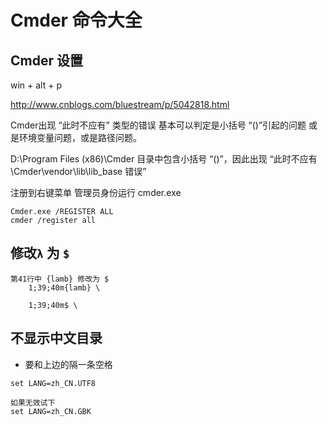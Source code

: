 # Cmder 命令大全


## Cmder 设置
win + alt + p

http://www.cnblogs.com/bluestream/p/5042818.html


Cmder出现 “此时不应有” 类型的错误
	基本可以判定是小括号 “()”引起的问题
	或是环境变量问题，或是路径问题。

D:\Program Files (x86)\Cmder
目录中包含小括号 “()”，因此出现 “此时不应有 \Cmder\vendor\lib\lib_base 错误”

注册到右键菜单
	管理员身份运行 cmder.exe
	
	Cmder.exe /REGISTER ALL
	cmder /register all



## 修改` λ ` 为 ` $ `
```
第41行中 {lamb} 修改为 $
	1;39;40m{lamb} \

	1;39;40m$ \

```


## 不显示中文目录
* 要和上边的隔一条空格

```
set LANG=zh_CN.UTF8  

如果无效试下
set LANG=zh_CN.GBK 
```
